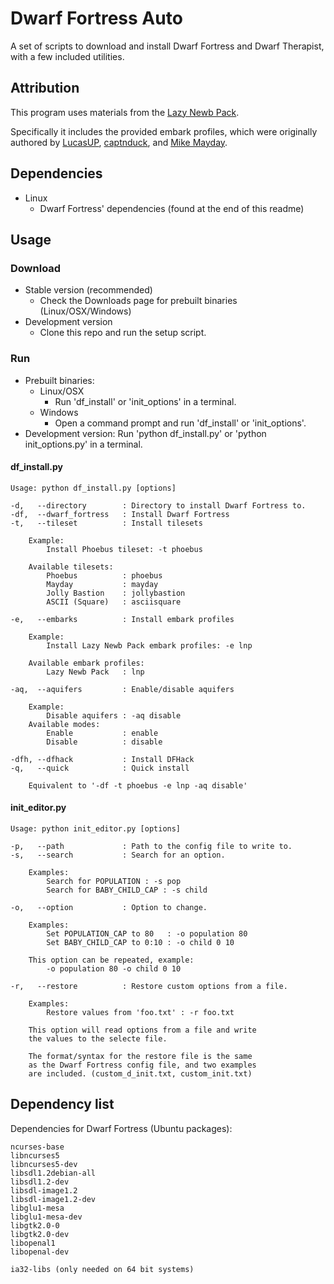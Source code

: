 Dwarf Fortress Auto
===================

A set of scripts to download and install Dwarf Fortress and
Dwarf Therapist, with a few included utilities.

## Attribution

This program uses materials from the
[Lazy Newb Pack](http://www.bay12forums.com/smf/index.php?topic=59026.0).

Specifically it includes the provided embark profiles, which
were originally authored by
[LucasUP](http://www.funkybomp.com/),
[captnduck](https://www.youtube.com/user/captnduck), and
[Mike Mayday](http://mayday.w.staszic.waw.pl/df.php).


## Dependencies

- Linux
    - Dwarf Fortress' dependencies (found at the end of this readme)

## Usage
### Download

- Stable version (recommended)
    - Check the Downloads page for prebuilt binaries (Linux/OSX/Windows)
- Development version
    - Clone this repo and run the setup script.

### Run

- Prebuilt binaries:
    - Linux/OSX
        - Run 'df_install' or 'init_options' in a terminal.
    - Windows
        - Open a command prompt and run 'df_install' or 'init_options'.
- Development version:
    Run 'python df_install.py' or 'python init_options.py' in a terminal.

#### df\_install.py
    Usage: python df_install.py [options]

    -d,   --directory        : Directory to install Dwarf Fortress to.
    -df,  --dwarf_fortress   : Install Dwarf Fortress
    -t,   --tileset          : Install tilesets

        Example:
            Install Phoebus tileset: -t phoebus

        Available tilesets:
            Phoebus          : phoebus
            Mayday           : mayday
            Jolly Bastion    : jollybastion
            ASCII (Square)   : asciisquare

    -e,   --embarks          : Install embark profiles

        Example:
            Install Lazy Newb Pack embark profiles: -e lnp

        Available embark profiles:
            Lazy Newb Pack   : lnp

    -aq,  --aquifers         : Enable/disable aquifers

        Example:
            Disable aquifers : -aq disable
        Available modes:
            Enable           : enable
            Disable          : disable

    -dfh, --dfhack           : Install DFHack
    -q,   --quick            : Quick install

        Equivalent to '-df -t phoebus -e lnp -aq disable'


#### init\_editor.py
    Usage: python init_editor.py [options]

    -p,   --path             : Path to the config file to write to.
    -s,   --search           : Search for an option.

        Examples:
            Search for POPULATION : -s pop
            Search for BABY_CHILD_CAP : -s child

    -o,   --option           : Option to change.

        Examples:
            Set POPULATION_CAP to 80   : -o population 80
            Set BABY_CHILD_CAP to 0:10 : -o child 0 10

        This option can be repeated, example:
            -o population 80 -o child 0 10

    -r,   --restore          : Restore custom options from a file.

        Examples:
            Restore values from 'foo.txt' : -r foo.txt

        This option will read options from a file and write
        the values to the selecte file.

        The format/syntax for the restore file is the same
        as the Dwarf Fortress config file, and two examples
        are included. (custom_d_init.txt, custom_init.txt)


## Dependency list
Dependencies for Dwarf Fortress (Ubuntu packages):

    ncurses-base
    libncurses5
    libncurses5-dev
    libsdl1.2debian-all
    libsdl1.2-dev
    libsdl-image1.2
    libsdl-image1.2-dev
    libglu1-mesa
    libglu1-mesa-dev
    libgtk2.0-0
    libgtk2.0-dev
    libopenal1
    libopenal-dev

    ia32-libs (only needed on 64 bit systems)
